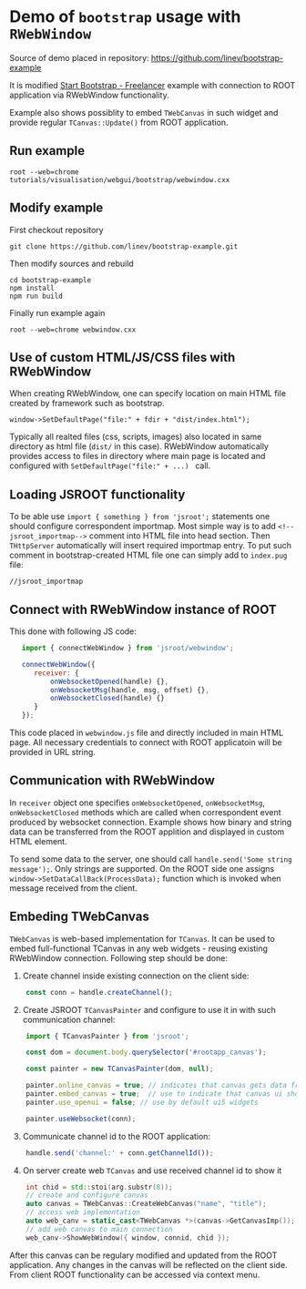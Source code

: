 # Demo of `bootstrap` usage with `RWebWindow`

Source of demo placed in repository:  https://github.com/linev/bootstrap-example

It is modified [Start Bootstrap - Freelancer](https://github.com/StartBootstrap/startbootstrap-freelancer) example
with connection to ROOT application via RWebWindow functionality.

Example also shows possiblity to embed `TWebCanvas` in such widget and provide regular `TCanvas::Update()` from ROOT application.

## Run example

    root --web=chrome tutorials/visualisation/webgui/bootstrap/webwindow.cxx


## Modify example

First checkout repository

    git clone https://github.com/linev/bootstrap-example.git


Then modify sources and rebuild

    cd bootstrap-example
    npm install
    npm run build

Finally run example again

    root --web=chrome webwindow.cxx


## Use of custom HTML/JS/CSS files with RWebWindow

When creating RWebWindow, one can specify location on main HTML file created by framework such as bootstrap.

    window->SetDefaultPage("file:" + fdir + "dist/index.html");

Typically all realted files (css, scripts, images) also located in same directory as html file (`dist/` in this case). RWebWindow automatically provides access to files in directory where main page is located and configured with `SetDefaultPage("file:" + ...) ` call.


## Loading JSROOT functionality

To be able use `import { something } from 'jsroot';` statements one should configure correspondent importmap.
Most simple way is to add `<!--jsroot_importmap-->` comment into HTML file into head section. Then `THttpServer`
automatically will insert required importmap entry. To put such comment in bootstrap-created HTML file one can simply add to `index.pug` file:

    //jsroot_importmap


## Connect with RWebWindow instance of ROOT

This done with following JS code:

```javascript
   import { connectWebWindow } from 'jsroot/webwindow';

   connectWebWindow({
      receiver: {
          onWebsocketOpened(handle) {},
          onWebsocketMsg(handle, msg, offset) {},
          onWebsocketClosed(handle) {}
      }
   });
```

This code placed in `webwindow.js` file and directly included in main HTML page.
All necessary credentials to connect with ROOT applicatoin will be provided in URL string.


## Communication with RWebWindow

In `receiver` object one specifies `onWebsocketOpened`, `onWebsocketMsg`, `onWebsocketClosed` methods which are
called when correspondent event produced by websocket connection. Example shows how binary and string data can be transferred from the ROOT applition and displayed in custom HTML element.

To send some data to the server, one should call `handle.send('Some string message');`. Only strings are supported.
On the ROOT side one assigns `window->SetDataCallBack(ProcessData);` function which is invoked when message received from the client.


## Embeding TWebCanvas

`TWebCanvas` is web-based implementation for `TCanvas`. It can be used to embed full-functional TCanvas in any web widgets - reusing existing RWebWindow connection. Following step should be done:

1. Create channel inside existing connection on the client side:

```javascript
    const conn = handle.createChannel();
```

2. Create JSROOT `TCanvasPainter` and configure to use it in with such communication channel:

```javascript
    import { TCanvasPainter } from 'jsroot';

    const dom = document.body.querySelector('#rootapp_canvas');

    const painter = new TCanvasPainter(dom, null);

    painter.online_canvas = true; // indicates that canvas gets data from running server
    painter.embed_canvas = true;  // use to indicate that canvas ui should not close complete window when closing
    painter.use_openui = false; // use by default ui5 widgets

    painter.useWebsocket(conn);
```

3. Communicate channel id to the ROOT application:

```javascript
    handle.send('channel:' + conn.getChannelId());
```

4. On server create web `TCanvas` and use received channel id to show it

```cpp
    int chid = std::stoi(arg.substr(8));
    // create and configure canvas
    auto canvas = TWebCanvas::CreateWebCanvas("name", "title");
    // access web implementation
    auto web_canv = static_cast<TWebCanvas *>(canvas->GetCanvasImp());
    // add web canvas to main connection
    web_canv->ShowWebWindow({ window, connid, chid });
```

After this canvas can be regulary modified and updated from the ROOT application.
Any changes in the canvas will be reflected on the client side.
From client ROOT functionality can be accessed via context menu.

